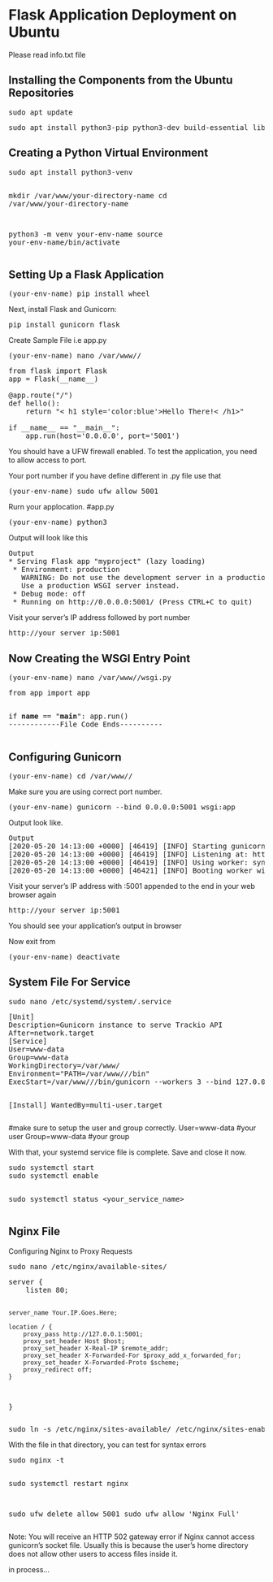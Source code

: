 <h1>Flask Application Deployment on Ubuntu</h1>

<p>Please read info.txt file</p>

<h2>Installing the Components from the Ubuntu Repositories</h2>
<pre>sudo apt update</pre>
<pre>sudo apt install python3-pip python3-dev build-essential libssl-dev libffi-dev python3-setuptools</pre>

<h2>Creating a Python Virtual Environment</h2>
<pre>
sudo apt install python3-venv

mkdir /var/www/your-directory-name
cd /var/www/your-directory-name

python3 -m venv your-env-name
source your-env-name/bin/activate</pre>

<h2>Setting Up a Flask Application</h2>
<pre>(your-env-name) pip install wheel</pre>

<p>Next, install Flask and Gunicorn:</p>
<pre>pip install gunicorn flask</pre>

<p>Create Sample File i.e app.py</p>
<pre>(your-env-name) nano /var/www/<your-directory-name>/<your-file-name.py></pre>

<pre>from flask import Flask
app = Flask(__name__)

@app.route("/")
def hello():
    return "< h1 style='color:blue'>Hello There!< /h1>"

if __name__ == "__main__":
    app.run(host='0.0.0.0', port='5001')</pre>
<p>You should have a UFW firewall enabled. To test the application, you need to allow access to port.</p>
<p>Your port number if you have define different in .py file use that</p>
<pre>(your-env-name) sudo ufw allow 5001</pre>
<p>Rurn your applocation. #app.py</p>
<pre>(your-env-name) python3 <your-file-name.py></pre>
<p>Output will look like this</p>
<pre>Output
* Serving Flask app "myproject" (lazy loading)
 * Environment: production
   WARNING: Do not use the development server in a production environment.
   Use a production WSGI server instead.
 * Debug mode: off
 * Running on http://0.0.0.0:5001/ (Press CTRL+C to quit)</pre>

 <p>Visit your server’s IP address followed by port number</p>
 <pre>http://your_server_ip:5001</pre>
<h2>Now Creating the WSGI Entry Point</h2>
<pre>(your-env-name) nano /var/www/<your-directory-name>/wsgi.py</pre>
<pre>from app import app

if __name__ == "__main__":
    app.run()
------------File Code Ends----------</pre>

<h2>Configuring Gunicorn</h2>
<pre>(your-env-name) cd /var/www/<your-directory-name>/</pre>
<p>Make sure you are using correct port number.</p>
<pre>(your-env-name) gunicorn --bind 0.0.0.0:5001 wsgi:app</pre>
<p>Output look like.</p>
<pre>
Output
[2020-05-20 14:13:00 +0000] [46419] [INFO] Starting gunicorn 20.0.4
[2020-05-20 14:13:00 +0000] [46419] [INFO] Listening at: http://0.0.0.0:5001 (46419)
[2020-05-20 14:13:00 +0000] [46419] [INFO] Using worker: sync
[2020-05-20 14:13:00 +0000] [46421] [INFO] Booting worker with pid: 46421
</pre>
<p>Visit your server’s IP address with :5001 appended to the end in your web browser again</p>
<pre>http://your_server_ip:5001</pre>
<p>You should see your application’s output in browser</p>
<p>Now exit from</p>
<pre>(your-env-name) deactivate</pre>
<h2>System File For Service</h2>
<pre>sudo nano /etc/systemd/system/<your_service_name>.service</pre>
<pre>[Unit]
Description=Gunicorn instance to serve Trackio API
After=network.target
[Service]
User=www-data
Group=www-data
WorkingDirectory=/var/www/<your-directory-name>
Environment="PATH=/var/www/<your-directory-name>/<your-env-name>/bin"
ExecStart=/var/www/<your-directory-name>/<your-env-name>/bin/gunicorn --workers 3 --bind 127.0.0.1:5001 wsgi:app

[Install]
WantedBy=multi-user.target</pre>
<p>#make sure to setup the  user and group correctly.
User=www-data #your user
Group=www-data #your group</p>
<p>With that, your systemd service file is complete. Save and close it now.</p>
<pre>sudo systemctl start <your_service_name>
sudo systemctl enable <your_service_name>

sudo systemctl status <your_service_name></pre>
<h2>Nginx File</h2>
<p>Configuring Nginx to Proxy Requests</p>
<pre>sudo nano /etc/nginx/available-sites/<Your-project-name></pre>
<pre>server {
    listen 80;

    server_name Your.IP.Goes.Here;

    location / {
        proxy_pass http://127.0.0.1:5001;
        proxy_set_header Host $host;
        proxy_set_header X-Real-IP $remote_addr;
        proxy_set_header X-Forwarded-For $proxy_add_x_forwarded_for;
        proxy_set_header X-Forwarded-Proto $scheme;
        proxy_redirect off;
    }

 }</pre>

<pre>sudo ln -s /etc/nginx/sites-available/<Your-project-name> /etc/nginx/sites-enabled</pre>
<p>With the file in that directory, you can test for syntax errors</p>
<pre>sudo nginx -t

sudo systemctl restart nginx

sudo ufw delete allow 5001
sudo ufw allow 'Nginx Full'</pre>

<p>Note: You will receive an HTTP 502 gateway error if Nginx cannot access gunicorn’s socket file. Usually this is because the user’s home directory does not allow other users to access files inside it.</p>

in process...



<br />

